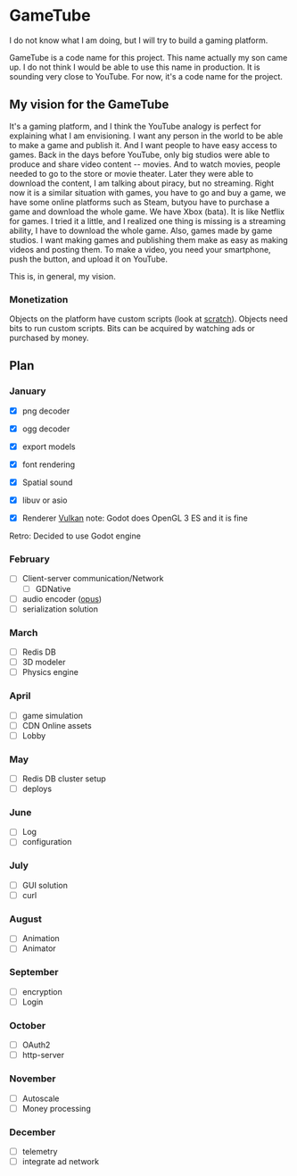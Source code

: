# GameTube
I do not know what I am doing, but I will try to build a gaming platform.

GameTube is a code name for this project. This name actually my son came up. I do not think I would be able to use this name in production. It is sounding very close to YouTube. For now, it's a code name for the project.

## My vision for the GameTube

It's a gaming platform, and I think the YouTube analogy is perfect for explaining what I am envisioning. I want any person in the world to be able to make a game and publish it. And I want people to have easy access to games. Back in the days before YouTube, only big studios were able to produce and share video content -- movies. And to watch movies, people needed to go to the store or movie theater. Later they were able to download the content, I am talking about piracy, but no streaming. Right now it is a similar situation with games, you have to go and buy a game, we have some online platforms such as Steam, butyou have to purchase a game and download the whole game. We have Xbox (bata). It is like Netflix for games. I tried it a little, and I realized one thing is missing is a streaming ability, I have to download the whole game. Also, games made by game studios. I want making games and publishing them make as easy as making videos and posting them. To make a video, you need your smartphone, push the button, and upload it on YouTube.

This is, in general, my vision.

### Monetization
Objects on the platform have custom scripts (look at [scratch]( https://en.wikipedia.org/wiki/Scratch_(programming_language))). Objects need bits to run custom scripts. Bits can be acquired by watching ads or purchased by money.

## Plan
### January
- [x] png decoder
- [x] ogg decoder
- [x] export models
- [x] font rendering
- [x] Spatial sound
- [x] libuv or asio
- [x] Renderer [Vulkan](https://www.khronos.org/vulkan/) note: Godot does
      OpenGL 3 ES and it is fine
 

Retro:
Decided to use Godot engine


### February
- [ ] Client-server communication/Network
  - [ ] GDNative
- [ ] audio encoder ([opus](http://opus-codec.org/))
- [ ] serialization solution
### March
- [ ] Redis DB
- [ ] 3D modeler
- [ ] Physics engine
### April
- [ ] game simulation
- [ ] CDN Online assets
- [ ] Lobby
### May
- [ ] Redis DB cluster setup
- [ ] deploys
### June
- [ ] Log
- [ ] configuration
### July
- [ ] GUI solution
- [ ] curl
### August
- [ ] Animation
- [ ] Animator
### September
- [ ] encryption
- [ ] Login
### October
- [ ] OAuth2
- [ ] http-server
### November
- [ ] Autoscale
- [ ] Money processing
### December
- [ ] telemetry
- [ ] integrate ad network
